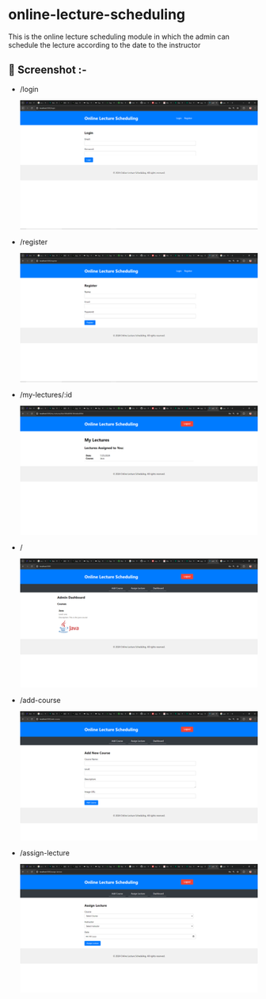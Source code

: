 # online-lecture-scheduling

This is the online lecture scheduling module in which the admin can schedule the lecture according to the date to the instructor

## 📸 Screenshot :-

- /login

  ![/login](/screenshots/login.PNG)

- /register

  ![/register](/screenshots/register.PNG)

- /my-lectures/:id

  ![/my-lectures/:id](/screenshots/myLectures.PNG)

- /

  ![/](/screenshots/adminDashboard.PNG)

- /add-course

  ![/add-course](/screenshots/addNewCourse.PNG)

- /assign-lecture

  ![/assign-lecture](/screenshots/assignLecture.PNG)
